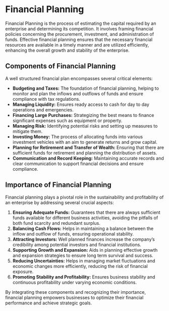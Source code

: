 # Financial Planning

Financial Planning is the process of estimating the capital required by an enterprise and determining its competition. It involves framing financial policies concerning the procurement, investment, and administration of funds. Effective financial planning ensures that the necessary financial resources are available in a timely manner and are utilized efficiently, enhancing the overall growth and stability of the enterprise.

## Components of Financial Planning

A well structured financial plan encompasses several critical elements:

- **Budgeting and Taxes:** The foundation of financial planning, helping to monitor and plan the inflows and outflows of funds and ensure compliance with tax regulations.
- **Managing Liquidity:** Ensures ready access to cash for day to day operations and emergencies.
- **Financing Large Purchases:** Strategizing the best means to finance significant expenses such as equipment or property.
- **Managing Risk:** Identifying potential risks and setting up measures to mitigate them.
- **Investing Money:** The process of allocating funds into various investment vehicles with an aim to generate returns and grow capital.
- **Planning for Retirement and Transfer of Wealth:** Ensuring that there are sufficient funds for retirement and planning the distribution of assets.
- **Communication and Record Keeping:** Maintaining accurate records and clear communication to support financial decisions and ensure compliance.

## Importance of Financial Planning

Financial planning plays a pivotal role in the sustainability and profitability of an enterprise by addressing several crucial aspects:

1. **Ensuring Adequate Funds:** Guarantees that there are always sufficient funds available for different business activities, avoiding the pitfalls of both fund scarcity and redundant surplus.
2. **Balancing Cash Flows:** Helps in maintaining a balance between the inflow and outflow of funds, ensuring operational stability.
3. **Attracting Investors:** Well planned finances increase the company’s credibility among potential investors and financial institutions.
4. **Supporting Growth and Expansion:** Aids in planning effective growth and expansion strategies to ensure long term survival and success.
5. **Reducing Uncertainties:** Helps in managing market fluctuations and economic changes more efficiently, reducing the risk of financial exposure.
6. **Promoting Stability and Profitability:** Ensures business stability and continuous profitability under varying economic conditions.

By integrating these components and recognizing their importance, financial planning empowers businesses to optimize their financial performance and achieve strategic goals.